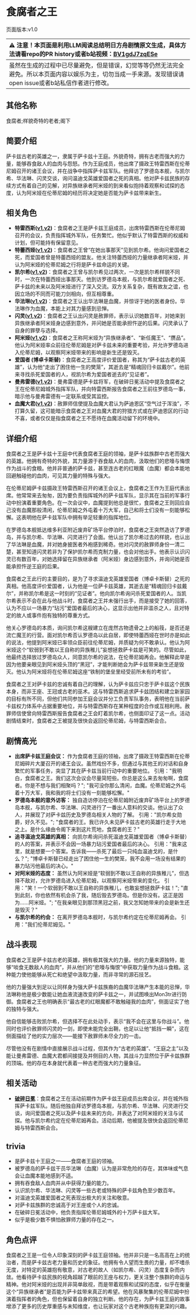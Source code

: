 # 食腐者之王
页面版本:v1.0
 

| :warning: 注意！本页面是利用LLM阅读总结明日方舟剧情原文生成，具体方法请看repo的PR history或者b站视频：[BV1gdJ7zqESe](https://www.bilibili.com/video/BV1gdJ7zqESe/)         |
|:----------------------------|
| 虽然在生成的过程中已尽量避免，但是错误，幻觉等等仍然无法完全避免。所以本页面内容以娱乐为主，切勿当成一手来源。发现错误请open issue或者b站私信作者进行修改。|



## 其他名称
食腐者;样貌奇特的老者;阁下
## 简要介绍
萨卡兹古老的英雄之一，隶属于萨卡兹十王庭。外貌奇特，拥有古老而强大的力量，能够吞食敌人的血肉与怨怒。作为王庭成员，他出席了摄政王特雷西斯在伦蒂尼姆召开的诸王会议，并在战争中指挥萨卡兹军队。他拜访了罗德岛本舰，与凯尔希、华法琳、闪灵交谈，询问温迪戈英雄爱国者之死的真相。他对萨卡兹民族的存续方式有着自己的见解，对异族继承者阿米娅的到来看似抱持着观察和试探的态度，认为阿米娅在伦蒂尼姆的经历将决定她是否能为萨卡兹带来新生。
## 相关角色
-   **特雷西斯([v1](extended_char_te_lei_xi_si.md),[v2](../char_v3/extended_char_te_lei_xi_si.md))**：食腐者之王是萨卡兹王庭成员，出席特雷西斯在伦蒂尼姆召开的会议，负责指挥城外军队，任务繁忙。他似乎默认了特雷西斯的权威和计划，但可能持有保留意见。
-   **特蕾西娅([v1](extended_char_te_lei_xi_ya.md),[v2](../char_v3/extended_char_te_lei_xi_ya.md))**：食腐者之王曾“在她出事那天”见到凯尔希。他询问爱国者之死，而爱国者曾是特蕾西娅的盟友。他关注特蕾西娅的力量继承者阿米娅，并认为阿米娅的伦蒂尼姆之行将是萨卡兹命运的关键。
-   **凯尔希([v1](char_003_kalts.md),[v2](../char_v3/char_003_kalts.md))**：食腐者之王曾与凯尔希见过两次，一次是凯尔希样貌不同时，一次在特蕾西娅出事那天。他到访罗德岛本舰，与凯尔希就爱国者之死、萨卡兹的未来以及阿米娅进行了深入交流。双方关系复杂，既有故友之谊，也因立场的不同而可能刀剑相向，但互相尊重。
-   **华法琳([v1](char_171_bldsk.md),[v2](../char_v3/char_171_bldsk.md))**：食腐者之王认出华法琳是血魔，并惊讶于她的医者身份。华法琳作为血魔，本能上对其力量感到忌惮。
-   **闪灵([v1](char_147_shining.md),[v2](../char_v3/char_147_shining.md))**：食腐者之王认出闪灵是赦罪师，表示认识她数百年，对她来到异族继承者阿米娅身边感到意外，并问她是否能承担忤逆的后果。闪灵承认了自身的罪孽与选择。
-   **阿米娅([v1](char_002_amiya.md),[v2](../char_v3/char_002_amiya.md))**：食腐者之王称阿米娅为“异族继承者”、“新任魔王”、“赝品”。他认为阿米娅率众前往伦蒂尼姆是对萨卡兹未来的重要考验，并允许罗德岛进入伦蒂尼姆，以观察阿米娅带来的影响是新生还是毁灭。
-   **爱国者 (博卓卡斯替)**：食腐者之王高度评价爱国者，称其为“萨卡兹古老的英雄”，认为他“走出了困住他一生的樊笼”，其逝去是“精魂回归卡兹戴尔”。他前来寻找杀死爱国者的人，视凯尔希为爱国者逝去的“见证者”。
-   **曼弗雷德([v1](extended_char_man_fu_lei_de.md),[v2](../char_v3/extended_char_man_fu_lei_de.md))**：曼弗雷德是萨卡兹将军，在破碎日冕活动中提及食腐者之王在伦蒂尼姆城外指挥军队，并向特雷西斯报告食腐者之王前往罗德岛一事，暗示他与曼弗雷德有一定联系或受其监控。
-   **血魔大君([v1](extended_char_xue_mo_da_jun.md),[v2](../char_v3/extended_char_xue_mo_da_jun.md))**：赦罪师信使提及血魔大君认为萨迪恩区“空气过于浑浊”，不打算久留，这可能暗示食腐者之王对血魔大君的狩猎方式或在萨迪恩区的行动不喜，或者仅仅是指食腐者之王不愿待在血魔活动留下的环境中。
## 详细介绍
食腐者之王是萨卡兹十王庭中代表食腐者王庭的领袖，是萨卡兹族群中古老而强大的英雄。他拥有奇特的外貌，其力量源于吞食敌人的血肉，汲取他们的悲嚎与悔恨作为战斗的食粮。他并非普通的萨卡兹，甚至连古老的红眼魔（血魔）都会本能地回避触碰他的血肉，可见其力量的特殊与强大。

在伦蒂尼姆萨卡兹摄政王特雷西斯召开的诸王会议上，食腐者之王作为王庭代表出席。他常常来去匆匆，因为要负责指挥城外的萨卡兹军队，显示其在当前的军事行动中扮演着重要角色。在一次会议中，血魔提到他总是很忙，食腐者之王则回应自己没有血魔那般清闲，伦蒂尼姆之外屯着十万大军，自己和将士们没有一刻能够松懈。这表明他在萨卡兹军队中拥有举足轻重的指挥地位。

在罗德岛本舰抵达维多利亚附近废弃矿场平台停泊时，食腐者之王突然造访了罗德岛，并与凯尔希、华法琳、闪灵进行了会面。他认出了凯尔希过去的样貌，也认出了华法琳是血魔，并对她身披医者外袍感到稀奇。他对闪灵的赦罪师身份一清二楚，甚至知道闪灵若非为了保护凯尔希而克制力量，也会对他出手。他表示认识闪灵已有数百年，对她选择留在异族继承者（阿米娅）身边感到意外，并询问她是否能承担忤逆王庭的后果。

食腐者之王此行的主要目的，是为了寻求温迪戈英雄爱国者（博卓卡斯替）之死的真相。他高度评价爱国者，认为他是一位萨卡兹英雄，其逝去是“精魂回归卡兹戴尔”，并称凯尔希是这一时刻的“见证者”。他向凯尔希询问杀死爱国者的人。当凯尔希表示不会在此与他战斗时，食腐者之王并未强行出手，而是接受了她的回答，认为不应以一场暴力“玷污”爱国者最后的决心，这显示出他并非滥杀之人，且对特定的故人或事件抱有独特的尊重方式。

他关心罗德岛的本质，询问凯尔希这艘建立在庞然古物遗骨之上的船筏，是否还是流亡魔王的行营。面对凯尔希否认罗德岛以此自居，即使特蕾西娅在世时亦是如此的说法，他提到阿米娅已率领众臣前往伦蒂尼姆，并质疑为何不敢承认。他认为阿米娅这个“软弱到不敢以王自称的异族稚儿”妄想拯救萨卡兹是可笑的。尽管如此，他最终选择放过罗德岛众人，同意凯尔希的说法，在伦蒂尼姆再会。他解释此举是因为他要亲眼见到阿米娅头顶的“黑冠”，才能判断她会为萨卡兹带来新生还是毁灭。他认为阿米娅将在伦蒂尼姆这座“铁制的堡垒里经受前所未有的考验”。

食腐者之王对萨卡兹的忠诚有着自己的理解，认为萨卡兹应只忠于萨卡兹这个民族本身，而非王座、王冠或古老的巫术。这与特雷西斯追求萨卡兹团结和建立新家园的目标有所不同，但他们共同参加王庭会议并分工负责军队事务，表明他在当前萨卡兹权力体系中占据重要地位，并与特雷西斯存在某种程度的合作或互相利用。赦罪师信使曾向特雷西斯报告食腐者之王会盯着凯尔希，也侧面印证了这一点。活动剧情结束时，食腐者之王被提及很快会返回伦蒂尼姆，与特雷西斯会合。
## 剧情高光
*   **出席萨卡兹王庭会议：** 作为食腐者王庭的领袖，出席了摄政王特雷西斯在伦蒂尼姆碎片大厦召开的诸王会议。虽然戏份不多，但通过与其他王的对话和自身繁忙的军事任务，突显了其在萨卡兹当前行动中的重要地位。
    引用："我明白，食腐者之王。我们这次会议会尽量简短些。你总是这么来去匆匆啊，食腐者。你是不想与我们相聚吗？"; "我可没你那么清闲，血魔。伦蒂尼姆之外屯着十万大军，我和我的将士们没有一刻能够松懈。"
*   **罗德岛本舰的意外访客：** 独自造访停泊在伦蒂尼姆附近废弃矿场平台上的罗德岛本舰，与凯尔希、华法琳、闪灵进行了一番出人意料的交谈。他认出了众人，并展现了对萨卡兹历史及罗德岛相关人物的了解。
    引用："凯尔希女勋爵，好久不见。"; "食腐者的王。我已许久未见萨卡兹古老的英雄行走于大地之上。是什么缘由令阁下来到这片荒地，食腐者的王？"
*   **追寻温迪戈英雄的真相：** 向凯尔希询问杀死温迪戈英雄爱国者（博卓卡斯替）的人的答案，并表示不会因一场暴力玷污爱国者最后的决心。
    引用："我来这里，就是想要一个答案。告诉我——杀死了最后一只纯血温迪戈的，是什么？"; "博卓卡斯替已经走出了困住他一生的樊笼，我不会用一场没有结果的暴力玷污他最后的决心。"
*   **对阿米娅的态度：** 虽然认为阿米娅是“软弱到不敢以王自称的异族稚儿”，但选择不敌对，允许罗德岛进入伦蒂尼姆，以观察阿米娅带来的变化。
    引用："笑！一个软弱到不敢以王自称的异族稚儿，也敢妄想拯救萨卡兹！"; "直到此刻，你也依然有机会杀了我，随后毁去罗德岛。但是你没有。这正是因为......阿米娅。"; "在我亲眼见到那顶黑冠之前，我又怎知她带来的会是新生还是毁灭？"
*   **与凯尔希的约会：** 在离开罗德岛本舰时，与凯尔希约定在伦蒂尼姆再会。
    引用："我们伦蒂尼姆见。"
## 战斗表现
食腐者之王是萨卡兹古老的英雄，拥有极其强大的力量。他的力量来源独特，能够“啖食无数敌人的血肉”，并从他们的“悲嚎与悔恨”中获取力量作为战斗食粮。这种能力使他能够从死亡和绝望中汲取力量，而非寻常的源石技艺。

他的力量强大到足以让同样身为强大萨卡兹族裔的血魔华法琳产生本能的忌惮，华法琳称他是极少数能让她血液流速改变的萨卡兹之一，并试图唤出Mon3tr进行防御。食腐者之王也明确表示“最古老的红眼魔都不敢触碰我的血肉”，侧面证实了他的独特与强大。

他自信能够击败凯尔希，但选择不在此处动手，表示“我不会在这里与你战斗”。他同时也评价赦罪师闪灵的一剑，即使未能完全出鞘，也足以让他“抵挡一瞬”，这在侧面描绘了他的实力层次——能接下赦罪师未尽全力的一击。

尽管他没有在剧情中直接展示战斗过程，但其作为“古老的英雄”、“王庭之主”以及能让曼弗雷德、血魔大君都间接提及并侧目的人物，其战斗力显然位于萨卡兹族群的顶端。他的存在本身就代表着一种古老而强大的力量象征。
## 相关活动
-   **[破碎日冕](../stories/main_10.md)**：食腐者之王在活动前期作为萨卡兹王庭成员出席会议，并在城外指挥萨卡兹军队。随后他独自拜访罗德岛本舰，与凯尔希、华法琳、闪灵进行交谈，询问爱国者之死以及萨卡兹未来的方向，并表达了对阿米娅的关注与试探。他与凯尔希约定在伦蒂尼姆再会。活动后期，他被提及很快会返回伦蒂尼姆与特雷西斯会合。
## trivia
*   是萨卡兹十王庭之一——食腐者王庭的领袖。
*   被罗德岛的萨卡兹干员华法琳（血魔）认为是非常危险的存在，其体味或气息会让血魔本能地感到不适。
*   拥有吞食敌人血肉并从中获得力量的能力。
*   认识凯尔希、华法琳、闪灵等一些古老或特殊的萨卡兹角色至少数百年。
*   对温迪戈英雄爱国者之死表现出极大的关注和敬意。
*   对萨卡兹族群的忠诚高于对王座或个人的忠诚。
*   在破碎日冕活动中，他负责指挥伦蒂尼姆城外的十万萨卡兹大军。
*   似乎是极少数不惧怕赦罪师力量的存在之一。
## 角色点评
食腐者之王是一位令人印象深刻的萨卡兹王庭领袖。他并非只是一名高高在上的统治者，而是萨卡兹古老力量和历史的象征。他拥有令人望而生畏的力量，却不嗜杀无度，对特定的英雄抱有敬意，对古老的故人（如凯尔希、闪灵）态度复杂而内敛。他看待萨卡兹民族的视角超越了眼前的王座与权力，更关注整个族群的命运与精神。他对阿米娅的出现并非简单敌视，而是带着观察和试探的态度，似乎在衡量这个“异族继承者”是否能为萨卡兹带来真正的希望。他在风暴聚集的伦蒂尼姆中扮演着指挥者的角色，但也保留着自身的独立判断。他的存在，为萨卡兹王庭的故事增添了更多的历史厚重感与未知维度，也让玩家对这个古老种族抱有更深的兴趣。
